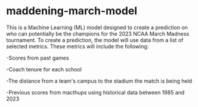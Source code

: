 # maddening-march-model
This is a Machine Learning (ML) model designed to create a prediction on who can potentially be the champions for the 2023 NCAA March Madness tournament. To create a prediction, the model will use data from a list of selected metrics. These metrics will include the following:

-Scores from past games

-Coach tenure for each school

-The distance from a team's campus to the stadium the match is being held

-Previous scores from macthups using historical data between 1985 and 2023
